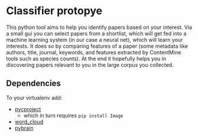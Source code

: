 # Classifier protopye

This python tool aims to help you identify papers based on your interest. Via a small gui you can select papers from a shortlist, which will get fed into a machine learning system (in our case a neural net), which will learn your interests. It does so by comparing features of a paper (some metadata like authors, title, journal, keywords, and features extracted by ContentMine tools such as species counts). At the end it hopefully helps you in discovering papers relevant to you in the large corpus you collected.

## Dependencies

To your virtualenv add:

* [pycproject](https://github.com/ContentMine/pyCProject/)
	* which in turn requires `pip install Image`
* [word_cloud](https://github.com/amueller/word_cloud)
* [pybrain](https://github.com/pybrain/pybrain)
